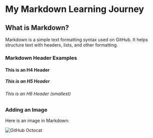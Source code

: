 # My Markdown Learning Journey

## What is Markdown?

Markdown is a simple text formatting syntax used on GitHub. It helps structure text with headers, lists, and other formatting.

### Markdown Header Examples

#### This is an H4 Header
##### This is an H5 Header
###### This is an H6 Header (smallest)

### Adding an Image



Here is an image in Markdown:

![GitHub Octocat](https://octodex.github.com/images/yaktocat.png)
